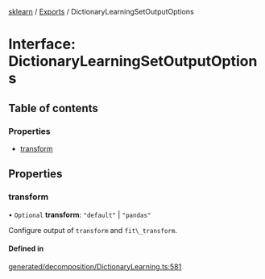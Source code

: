 [sklearn](../readme.md) / [Exports](../modules.md) / DictionaryLearningSetOutputOptions

# Interface: DictionaryLearningSetOutputOptions

## Table of contents

### Properties

- [transform](DictionaryLearningSetOutputOptions.md#transform)

## Properties

### transform

• `Optional` **transform**: ``"default"`` \| ``"pandas"``

Configure output of `transform` and `fit\_transform`.

#### Defined in

[generated/decomposition/DictionaryLearning.ts:581](https://github.com/transitive-bullshit/scikit-learn-ts/blob/367336a/packages/sklearn/src/generated/decomposition/DictionaryLearning.ts#L581)
